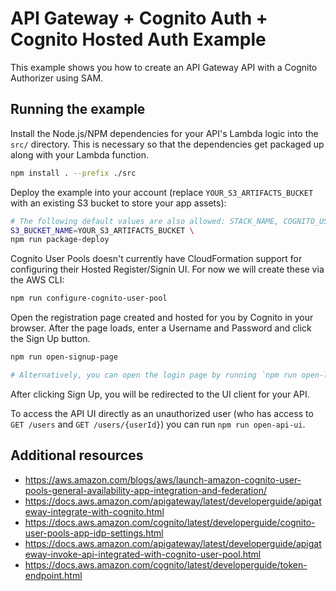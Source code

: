# API Gateway + Cognito Auth + Cognito Hosted Auth Example

This example shows you how to create an API Gateway API with a Cognito Authorizer using SAM.

## Running the example

Install the Node.js/NPM dependencies for your API's Lambda logic into the `src/` directory. This is necessary so that the dependencies get packaged up along with your Lambda function.

```bash
npm install . --prefix ./src
```

Deploy the example into your account (replace `YOUR_S3_ARTIFACTS_BUCKET` with an existing S3 bucket to store your app assets):

```bash
# The following default values are also allowed: STACK_NAME, COGNITO_USER_POOL_CLIENT_NAME, COGNITO_USER_POOL_DOMAIN_PREFIX
S3_BUCKET_NAME=YOUR_S3_ARTIFACTS_BUCKET \
npm run package-deploy
```

Cognito User Pools doesn't currently have CloudFormation support for configuring their Hosted Register/Signin UI. For now we will create these via the AWS CLI:

```bash
npm run configure-cognito-user-pool
```

Open the registration page created and hosted for you by Cognito in your browser. After the page loads, enter a Username and Password and click the Sign Up button.

```bash
npm run open-signup-page

# Alternatively, you can open the login page by running `npm run open-login-page`
```

After clicking Sign Up, you will be redirected to the UI client for your API.

To access the API UI directly as an unauthorized user (who has access to `GET /users` and `GET /users/{userId}`) you can run `npm run open-api-ui`.

## Additional resources

- https://aws.amazon.com/blogs/aws/launch-amazon-cognito-user-pools-general-availability-app-integration-and-federation/
- https://docs.aws.amazon.com/apigateway/latest/developerguide/apigateway-integrate-with-cognito.html
- https://docs.aws.amazon.com/cognito/latest/developerguide/cognito-user-pools-app-idp-settings.html
- https://docs.aws.amazon.com/apigateway/latest/developerguide/apigateway-invoke-api-integrated-with-cognito-user-pool.html
- https://docs.aws.amazon.com/cognito/latest/developerguide/token-endpoint.html